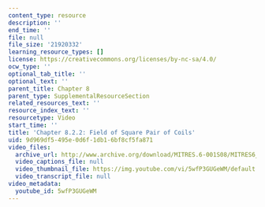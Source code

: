 ```yaml
---
content_type: resource
description: ''
end_time: ''
file: null
file_size: '21920332'
learning_resource_types: []
license: https://creativecommons.org/licenses/by-nc-sa/4.0/
ocw_type: ''
optional_tab_title: ''
optional_text: ''
parent_title: Chapter 8
parent_type: SupplementalResourceSection
related_resources_text: ''
resource_index_text: ''
resourcetype: Video
start_time: ''
title: 'Chapter 8.2.2: Field of Square Pair of Coils'
uid: 9d969df5-495e-0d6f-1db1-6bf8cf5fa871
video_files:
  archive_url: http://www.archive.org/download/MITRES.6-001S08/MITRES6_001S08_8-2-2_300k.mp4
  video_captions_file: null
  video_thumbnail_file: https://img.youtube.com/vi/5wfP3GUGeWM/default.jpg
  video_transcript_file: null
video_metadata:
  youtube_id: 5wfP3GUGeWM
---
```

